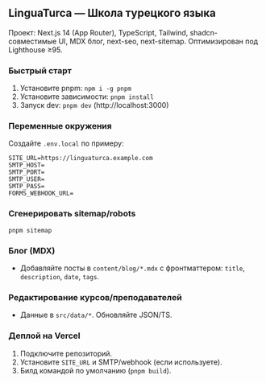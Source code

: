 ## LinguaTurca — Школа турецкого языка

Проект: Next.js 14 (App Router), TypeScript, Tailwind, shadcn-совместимые UI, MDX блог, next-seo, next-sitemap. Оптимизирован под Lighthouse ≥95.

### Быстрый старт
1. Установите pnpm: `npm i -g pnpm`
2. Установите зависимости: `pnpm install`
3. Запуск dev: `pnpm dev` (http://localhost:3000)

### Переменные окружения
Создайте `.env.local` по примеру:

```
SITE_URL=https://linguaturca.example.com
SMTP_HOST=
SMTP_PORT=
SMTP_USER=
SMTP_PASS=
FORMS_WEBHOOK_URL=
```

### Сгенерировать sitemap/robots
```
pnpm sitemap
```

### Блог (MDX)
- Добавляйте посты в `content/blog/*.mdx` с фронтматтером: `title`, `description`, `date`, `tags`.

### Редактирование курсов/преподавателей
- Данные в `src/data/*`. Обновляйте JSON/TS.

### Деплой на Vercel
1. Подключите репозиторий.
2. Установите `SITE_URL` и SMTP/webhook (если используете).
3. Билд командой по умолчанию (`pnpm build`).


